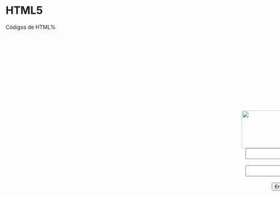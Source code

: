 # HTML5
Códigos de HTML%
<!DOCTYPE html>
<html>
    <head>
        <meta name = "viewport" content="width = device-width,initial-scale=1.0">
        <title>Gogo.com</title>
        <style>
            #background{
                /*background-color: rgba(243, 255, 154, 0.962);/=*/
                background-image: src="sexta.png" /*fixed no-repeat;*/
            }
            #input_email{
                padding: 5px 10px;
                margin: auto 640px;
            }
            #input_senha{
                padding: 5px 10px;
                margin: auto 640px;
            }
            #meio_enter{
                margin: 0px 0px 0px 710px;
            }
            #meio_logo{
                margin: 200px 0px 0px 630px;
            }
        </style>
    </head>
    <body id="background">
        <img id="meio_logo" src="file:///C:/Users/eduar/Downloads/google-new-logo (1).png" width="200" height="100">
        <input type="text" id="input_email"><br><br>
        <input type="text" id="input_senha"><br><br>
        <button id="meio_enter">
            Entrar
        </button>
    </body>
</html>
